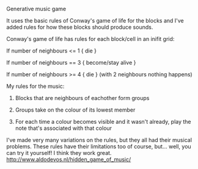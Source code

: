 Generative music game

It uses the basic rules of Conway's game of life for the blocks and I've added rules for how these blocks should produce sounds.

Conway's game of life has rules for each block/cell in an inifit grid:


If number of neighbours <= 1 { die }

If number of neighbours == 3 { become/stay alive }

If number of neighbours >= 4 { die } (with 2 neighbours nothing happens)

My rules for the music:


1. Blocks that are neighbours of eachother form groups

2. Groups take on the colour of its lowest member

3. For each time a colour becomes visible and it wasn't already, play the note that's associated with that colour

I've made very many variations on the rules, but they all had their musical problems.
These rules have their limitations too of course, but... well, you can try it yourself! I think they work great. http://www.aldodevos.nl/hidden_game_of_music/
